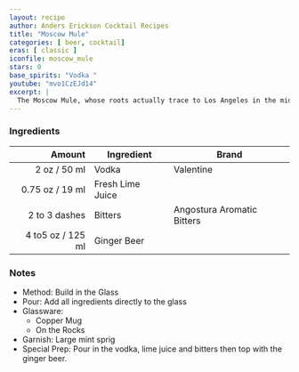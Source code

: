```yaml
---
layout: recipe
author: Anders Erickson Cocktail Recipes
title: "Moscow Mule"
categories: [ beer, cocktail]
eras: [ classic ]
iconfile: moscow_mule
stars: 0
base_spirits: "Vodka "
youtube: "mvo1CzEJd14"
excerpt: |
  The Moscow Mule, whose roots actually trace to Los Angeles in the mid-20th century, is a classic vodka drink with the bite of ginger beer.
---
```


### Ingredients

|        Amount | Ingredient       | Brand                      |
| ------------: | ---------------- | -------------------------- |
|          2 oz / 50 ml | Vodka            | Valentine                  |
|       0.75 oz / 19 ml | Fresh Lime Juice |
| 2 to 3 dashes | Bitters          | Angostura Aromatic Bitters |
|      4 to5 oz / 125 ml | Ginger Beer      |

### Notes

- Method: Build in the Glass
- Pour: Add all ingredients directly to the glass
- Glassware:
  - Copper Mug
  - On the Rocks
- Garnish: Large mint sprig
- Special Prep: Pour in the vodka, lime juice and bitters then top with the ginger beer.
